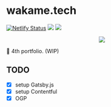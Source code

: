 # wakame.tech
[![Netlify Status](https://api.netlify.com/api/v1/badges/8ed5c687-92de-4f8f-b168-f2f6fc8e215e/deploy-status)](https://app.netlify.com/sites/tender-hopper-258a97/deploys) <img src="https://img.shields.io/badge/-Gatsby-663399.svg?logo=gatsby&style=flat-square"> <img src="https://img.shields.io/badge/-Netlify-00C7B7.svg?logo=&style=flat-square">

<div align="center">
  <img src="https://i.imgur.com/hnDPgbO.png" />
</div>

🎨 4th portfolio. (WIP) 

## TODO
- [x] setup Gatsby.js
- [x] setup Contentful
- [x] OGP